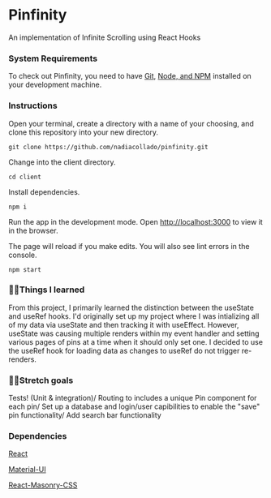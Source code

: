 # Pinfinity
An implementation of Infinite Scrolling using React Hooks

### System Requirements

To check out Pinfinity, you need to have [Git](https://git-scm.com/), [Node, and NPM](https://nodejs.org/en/) installed on your development machine. 

### Instructions

Open your terminal, create a directory with a name of your choosing, and clone this repository into your new directory.

```git clone https://github.com/nadiacollado/pinfinity.git```

Change into the client directory.

```cd client```

Install dependencies.

```npm i ```

Run the app in the development mode. Open [http://localhost:3000](http://localhost:3000) to view it in the browser.

The page will reload if you make edits. You will also see lint errors in the console.

```npm start```

### 🙋🏻‍Things I learned

From this project, I primarily learned the distinction between the useState and useRef hooks. I'd originally set up my project where I was intializing all of my data via useState and then tracking it with useEffect. However, useState was causing multiple renders within my event handler and setting various pages of pins at a time when it should only set one. I decided to use the useRef hook for loading data as changes to useRef do not trigger re-renders.


### 🧘🏻‍Stretch goals
Tests! (Unit & integration)/
Routing to includes a unique Pin component for each pin/
Set up a database and login/user capibilities to enable the "save" pin functionality/
Add search bar functionality 

### Dependencies

[React](https://reactjs.org/)

[Material-UI](https://material-ui.com/)

[React-Masonry-CSS](https://www.npmjs.com/package/react-masonry-css)
